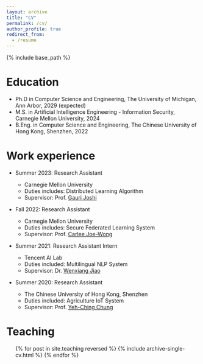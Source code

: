 ```yaml
---
layout: archive
title: "CV"
permalink: /cv/
author_profile: true
redirect_from:
  - /resume
---
```


{% include base_path %}

Education
======
* Ph.D in Computer Science and Engineering, The University of Michigan, Ann Arbor, 2029 (expected)
* M.S. in Artificial Intelligence Engineering - Information Security, Carnegie Mellon University, 2024
* B.Eng. in Computer Science and Engineering, The Chinese University of Hong Kong, Shenzhen, 2022

Work experience
======
* Summer 2023: Research Assistant
  * Carnegie Mellon University
  * Duties includes: Distributed Learning Algorithm
  * Supervisor: Prof. [Gauri Joshi](https://www.andrew.cmu.edu/user/gaurij/)

* Fall 2022: Research Assistant
  * Carnegie Mellon University
  * Duties includes: Secure Federated Learning System
  * Supervisor: Prof. [Carlee Joe-Wong](https://www.andrew.cmu.edu/user/cjoewong/)

* Summer 2021: Research Assistant Intern
  * Tencent AI Lab
  * Duties included: Multilingual NLP System
  * Supervisor: Dr. [Wenxiang Jiao](https://wxjiao.github.io/)

* Summer 2020: Research Assistant
  * The Chinese University of Hong Kong, Shenzhen
  * Duties included: Agriculture IoT System
  * Supervisor: Prof. [Yeh-Ching Chung](https://www.cs.nthu.edu.tw/~ychung/)
  
<!-- Skills
======
* Skill 1
* Skill 2
  * Sub-skill 2.1
  * Sub-skill 2.2
  * Sub-skill 2.3
* Skill 3

Publications
======
  <ul>{% for post in site.publications reversed %}
    {% include archive-single-cv.html %}
  {% endfor %}</ul>
  
Talks
======
  <ul>{% for post in site.talks reversed %}
    {% include archive-single-talk-cv.html  %}
  {% endfor %}</ul> -->
  
Teaching
======
  <ul>{% for post in site.teaching reversed %}
    {% include archive-single-cv.html %}
  {% endfor %}</ul>
  
<!-- Service and leadership
======
* Currently signed in to 43 different slack teams -->
